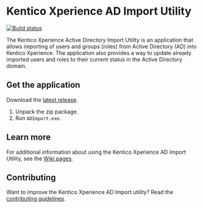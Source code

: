 # Kentico Xperience AD Import Utility

[![Build status](https://ci.appveyor.com/api/projects/status/yhbm3nyoq4ndr2m3?svg=true)](https://ci.appveyor.com/project/kentico/adimport)

The Kentico Xperience Active Directory Import Utility is an application that allows importing of users and groups (roles) from Active Directory (AD) into Kentico Xperience. The application also provides a way to update already imported users and roles to their current status in the Active Directory domain.

## Get the application

Download the [latest release](https://github.com/Kentico/ADImport/releases/latest). 

1. Unpack the zip package.
2. Run ```ADImport.exe```.

## Learn more
For additional information about using the Kentico Xperience AD Import Utility, see the [Wiki pages](https://github.com/Kentico/ADImport/wiki).

## Contributing
Want to improve the Kentico Xperience AD Import utility? Read the [contributing guidelines](https://github.com/Kentico/ADImport/blob/master/CONTRIBUTING.md).

